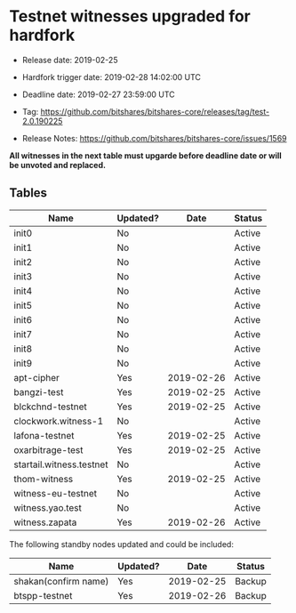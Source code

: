 # Testnet witnesses upgraded for hardfork

- Release date: 2019-02-25

- Hardfork trigger date: 2019-02-28 14:02:00 UTC

- Deadline date: 2019-02-27 23:59:00 UTC

- Tag: https://github.com/bitshares/bitshares-core/releases/tag/test-2.0.190225

- Release Notes: https://github.com/bitshares/bitshares-core/issues/1569

**All witnesses in the next table must upgarde before deadline date or will be unvoted and replaced.**

## Tables

Name | Updated? | Date | Status
---|---|---|---
init0 |No | | Active
init1 |No | | Active
init2 |No | | Active
init3 |No | | Active
init4 |No | | Active
init5 |No | | Active
init6 |No | | Active
init7 |No | | Active
init8 |No | | Active
init9 |No | | Active
apt-cipher |Yes |2019-02-26 | Active
bangzi-test |Yes |2019-02-25 | Active
blckchnd-testnet |Yes |2019-02-25 | Active
clockwork.witness-1 |No | | Active
lafona-testnet |Yes |2019-02-25 | Active
oxarbitrage-test |Yes |2019-02-25 | Active
startail.witness.testnet |No | | Active
thom-witness |Yes | 2019-02-25 | Active
witness-eu-testnet |No | | Active
witness.yao.test |No | | Active
witness.zapata |Yes |2019-02-26 | Active


The following standby nodes updated and could be included:

Name | Updated? | Date | Status
---|---|---|---
shakan(confirm name) |Yes |2019-02-25 | Backup
btspp-testnet |Yes |2019-02-26 | Backup


